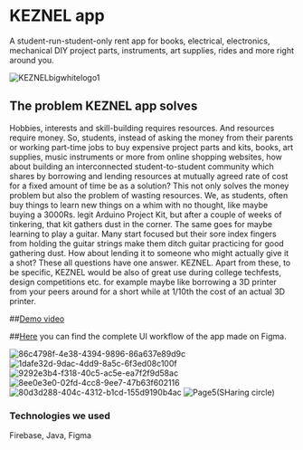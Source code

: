 # KEZNEL app
A student-run-student-only rent app for books, electrical, electronics, mechanical DIY project parts, instruments, art supplies, rides and more right around you.

![KEZNELbigwhitelogo1](https://user-images.githubusercontent.com/88293763/174810273-3924ac51-330a-47ab-a705-86fe2e13f781.png)

## The problem KEZNEL app solves
Hobbies, interests and skill-building requires resources. And resources require money. So, students, instead of asking the money from their parents or working part-time jobs to buy expensive project parts and kits, books, art supplies, music instruments or more from online shopping websites, how about building an interconnected student-to-student community which shares by borrowing and lending resources at mutually agreed rate of cost for a fixed amount of time be as a solution?
This not only solves the money problem but also the problem of wasting resources. We, as students, often buy things to learn new things on a whim with no thought, like maybe buying a 3000Rs. legit Arduino Project Kit, but after a couple of weeks of tinkering, that kit gathers dust in the corner. The same goes for maybe learning to play a guitar. Many start focused but their sore index fingers from holding the guitar strings make them ditch guitar practicing for good gathering dust. How about lending it to someone who might actually give it a shot? These all questions have one answer. KEZNEL. Apart from these, to be specific, KEZNEL would be also of great use during college techfests, design competitions etc. for example maybe like borrowing a 3D printer from your peers around for a short while at 1/10th the cost of an actual 3D printer.

##[Demo video](https://youtu.be/stVspqjL3Zg)

##[Here](https://www.figma.com/file/PFBz2n3NFdj0qLGmp8Oqrm/KEZNEL-app-proto?node-id=0%3A1) you can find the complete UI workflow of the app made on Figma.

![86c4798f-4e38-4394-9896-86a637e89d9c](https://user-images.githubusercontent.com/88293763/174813030-07794373-4f21-4599-b030-1e8014f58d4c.png)
![1dafe32d-9dac-4dd9-8a5c-6f3ed08c100f](https://user-images.githubusercontent.com/88293763/174813052-13128f17-a2bc-4252-99c3-d078c4d3e3e0.png)
![9292e3b4-f318-40c5-ac5e-ea7f2f9d58ac](https://user-images.githubusercontent.com/88293763/174813062-a01a0c10-9504-4db5-bfaa-1dcf1ba826d4.png)
![8ee0e3e0-02fd-4cc8-9ee7-47b63f602116](https://user-images.githubusercontent.com/88293763/174813075-3fc0dd9b-5e8a-4859-932f-6aadb2233df9.png)
![80d3d288-404c-4312-b1cd-155d9190b4ac](https://user-images.githubusercontent.com/88293763/174813081-3150007e-3ed3-4f24-a439-6d02a607e768.png)
![Page5(SHaring circle)](https://user-images.githubusercontent.com/88293763/174816206-4bdabf7c-fd2b-4d73-98c0-0b5d54766a00.png)


### Technologies we used
Firebase, Java, Figma
